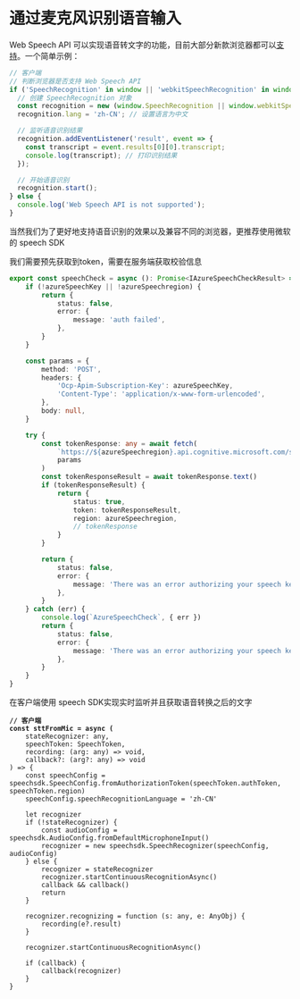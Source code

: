 # 通过麦克风识别语音输入

Web Speech API 可以实现语音转文字的功能，目前大部分新款浏览器都可以[支持](https://caniuse.com/?search=SpeechRecognition)。一个简单示例：

```typescript
// 客户端
// 判断浏览器是否支持 Web Speech API
if ('SpeechRecognition' in window || 'webkitSpeechRecognition' in window) {
  // 创建 SpeechRecognition 对象
  const recognition = new (window.SpeechRecognition || window.webkitSpeechRecognition)();
  recognition.lang = 'zh-CN'; // 设置语言为中文

  // 监听语音识别结果
  recognition.addEventListener('result', event => {
    const transcript = event.results[0][0].transcript;
    console.log(transcript); // 打印识别结果
  });

  // 开始语音识别
  recognition.start();
} else {
  console.log('Web Speech API is not supported');
}
```



当然我们为了更好地支持语音识别的效果以及兼容不同的浏览器，更推荐使用微软的 speech SDK

我们需要预先获取到token，需要在服务端获取校验信息

```typescript
export const speechCheck = async (): Promise<IAzureSpeechCheckResult> => {
    if (!azureSpeechKey || !azureSpeechregion) {
        return {
            status: false,
            error: {
                message: 'auth failed',
            },
        }
    }

    const params = {
        method: 'POST',
        headers: {
            'Ocp-Apim-Subscription-Key': azureSpeechKey,
            'Content-Type': 'application/x-www-form-urlencoded',
        },
        body: null,
    }

    try {
        const tokenResponse: any = await fetch(
            `https://${azureSpeechregion}.api.cognitive.microsoft.com/sts/v1.0/issueToken`,
            params
        )
        const tokenResponseResult = await tokenResponse.text()
        if (tokenResponseResult) {
            return {
                status: true,
                token: tokenResponseResult,
                region: azureSpeechregion,
                // tokenResponse
            }
        }

        return {
            status: false,
            error: {
                message: 'There was an error authorizing your speech key. no tokenResponse data',
            },
        }
    } catch (err) {
        console.log(`AzureSpeechCheck`, { err })
        return {
            status: false,
            error: {
                message: 'There was an error authorizing your speech key.',
            },
        }
    }
}
```



在客户端使用 speech SDK实现实时监听并且获取语音转换之后的文字

<pre class="language-typescript"><code class="lang-typescript"><strong>// 客户端
</strong><strong>const sttFromMic = async (
</strong>    stateRecognizer: any,
    speechToken: SpeechToken,
    recording: (arg: any) => void,
    callback?: (arg?: any) => void
) => {
    const speechConfig = speechsdk.SpeechConfig.fromAuthorizationToken(speechToken.authToken, speechToken.region)
    speechConfig.speechRecognitionLanguage = 'zh-CN'

    let recognizer
    if (!stateRecognizer) {
        const audioConfig = speechsdk.AudioConfig.fromDefaultMicrophoneInput()
        recognizer = new speechsdk.SpeechRecognizer(speechConfig, audioConfig)
    } else {
        recognizer = stateRecognizer
        recognizer.startContinuousRecognitionAsync()
        callback &#x26;&#x26; callback()
        return
    }

    recognizer.recognizing = function (s: any, e: AnyObj) {
        recording(e?.result)
    }

    recognizer.startContinuousRecognitionAsync()

    if (callback) {
        callback(recognizer)
    }
}
</code></pre>

